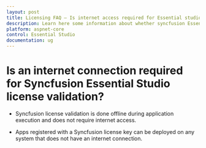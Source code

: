 ```yaml
---
layout: post
title: Licensing FAQ – Is internet access required for Essential studio license validation | Syncfusion
description: Learn here some information about whether syncfusion Essential Studio license validation needs internet conncetion.
platform: aspnet-core
control: Essential Studio
documentation: ug
---
```


# Is an internet connection required for Syncfusion Essential Studio license validation?

* Syncfusion license validation is done offline during application execution and does not require internet access. 

* Apps registered with a Syncfusion license key can be deployed on any system that does not have an internet connection.